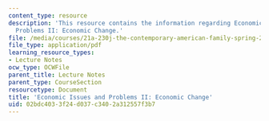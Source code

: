 ```yaml
---
content_type: resource
description: 'This resource contains the information regarding Economic Issues and
  Problems II: Economic Change.'
file: /media/courses/21a-230j-the-contemporary-american-family-spring-2004/02bdc4033f24d037c3402a312557f3b7_MIT21A_230JS04_econissues2.pdf
file_type: application/pdf
learning_resource_types:
- Lecture Notes
ocw_type: OCWFile
parent_title: Lecture Notes
parent_type: CourseSection
resourcetype: Document
title: 'Economic Issues and Problems II: Economic Change'
uid: 02bdc403-3f24-d037-c340-2a312557f3b7
---
```

